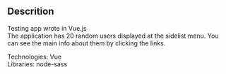 ## Descrition
Testing app wrote in Vue.js <br/>
The application has 20 random users displayed at the sidelist menu. You can see the main info about them by clicking the links.</br>

Technologies: Vue </br>
Libraries: node-sass
